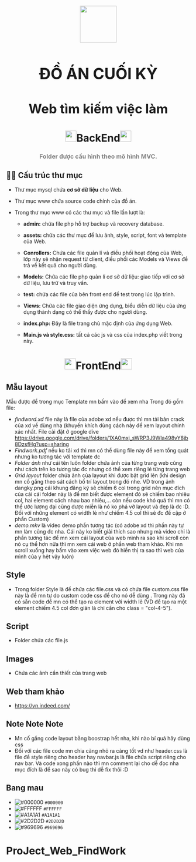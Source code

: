 <br>
<div align="center"><img src="https://i.imgur.com/rycgsaj.png" width="100px"></div>
<h1 align="center" style="font-size:300%">ĐỒ ÁN CUỐI KỲ</h1>
<h1 align="center" style="font-size:250%;">Web tìm kiếm việc làm</h1>
<h1 align="center"><img src="https://raw.githubusercontent.com/MartinHeinz/MartinHeinz/master/wave.gif" width="30px">BackEnd<img src="https://raw.githubusercontent.com/MartinHeinz/MartinHeinz/master/wave.gif" width="30px"></h1>
<h3 align="center" style="color:gray">Folder được cấu hình theo mô hình MVC.</h3>


## 🙋‍♂️ Cấu trúc thư mục
-  Thư mục mysql chứa **cơ sở dữ liệu** cho Web.

-  Thư mục www chứa source code chính của đồ án.

-  Trong thư mục www có các thư mục và file lần lượt là:
    * **admin:** chứa file php hỗ trợ backup và recovery database.

    * **assets:** chứa các thư mục để lưu ảnh, style, script, font và template của Web.

    * **Conrollers:** Chứa các file quản lí và điều phối hoạt động của Web, lớp này sẽ nhận request từ client, điều phối các Models và Views để trả về kết quả cho người dùng.

    * **Models:** Chứa các file php quản lí cơ sở dữ liệu: giao tiếp với cơ sở dữ liệu, lưu trữ và truy vấn.

    * **test:** chứa các file của bên front end để test trong lúc lập trình.

    * **Views:** Chứa các file giao diện ứng dụng, biểu diễn dữ liệu của ứng dụng thành dạng có thể thấy được cho người dùng.

    * **index.php:** Đây là file trang chủ mặc định của ứng dụng Web.

    * **Main.js và style.css:** tất cả các js và css của index.php viết trong này.

<h1 align="center"><img src="https://raw.githubusercontent.com/MartinHeinz/MartinHeinz/master/wave.gif" width="30px">FrontEnd<img src="https://raw.githubusercontent.com/MartinHeinz/MartinHeinz/master/wave.gif" width="30px"></h1>

## Mẫu layout
Mẫu được để trong mục Template mn bấm vào để xem nha
Trong đó gồm file:
- *findword.xd* file này là file của adobe xd nếu được thì mn tải bản crack của xd về dùng nha (khuyến khích dùng cách này để xem layout chính xác nhất. File cài đặt ở google dỉve https://drive.google.com/drive/folders/1XA0mxj_sWRP3J9WIa498vY8jb8DzsfHg?usp=sharing
- *Findwork.pdf* nếu ko tải xd thì mn có thể dùng file này để xem tổng quát nhưng ko tương tác với template đc
- *Folder ảnh* như cái tên luôn folder chứa ảnh của từng trang web cũng như cách trên ko tương tác đc nhưng có thể xem riêng lẻ từng trang web
- *Grid layout* folder chứa ảnh của layout khi được bật grid lên (khi design mn cố gắng theo sát cách bố trí layout trong đó nhe. VD trong ảnh dangky.png cái khung đăng ký sẽ chiếm 6 col trong grid nên mục đích của cái cái folder này là để mn biết được element đó sẽ chiếm bao nhiêu col, hai element cách nhau bao nhiêu,... còn nếu code khó quá thì mn có thể ước lượng đại cũng được miễn là nó ko phá vỡ layout và đẹp là đc :D. Đối với những element có width lẻ như chiếm 4.5 col thì sẽ đc đề cập ở phần Custom)
- *demo.mkv* là video demo phần tương tác (có adobe xd thì phần này tự mn làm cũng đc nha. Cái này ko biết giải thích sao nhưng mà video chỉ là phần tương tác để mn xem cái layout của web mình ra sao khi scroll còn nó cụ thể hơn nữa thì mn xem cái web ở phần web tham khảo. Khi mn scroll xuống hay bấm vào xem việc web đó hiển thị ra sao thì web của mình của y hệt vậy luôn)
## Style
- Trong folder Style là để chứa các file.css và có chứa file custom.css file này là để mn tự do custom code css để cho nó dễ dùng . Trong này đã có sẵn code để mn có thể tạo ra element với width lẻ (VD để tạo ra một element chiếm 4.5 col đơn giản là chỉ cần cho class = "col-4-5").
## Script
- Folder chứa các file.js
## Images
- Chứa các ảnh cần thiết của trang web
## Web tham khảo
- https://vn.indeed.com/
## Note Note Note
- Mn cố gắng code layout bằng boostrap hết nha, khi nào bí quá hãy dùng css
- Đối với các file code mn chia càng nhỏ ra càng tốt vd như header.css là file để style riêng cho header hay navbar.js là file chứa script riêng cho nav bar. Và code xong phần nào thì mn comment lại cho dễ đọc nha mục đích là để sao này có bug thì dễ fix thôi :D
## Bang mau
- ![#000000](https://placehold.co/15x15/000000/000000.png) `#000000`
- ![#FFFFFF](https://placehold.co/15x15/FFFFFF/FFFFFF.png) `#FFFFFF`
- ![#A1A1A1](https://placehold.co/15x15/A1A1A1/A1A1A1.png) `#A1A1A1`
- ![#2D2D2D](https://placehold.co/15x15/2D2D2D/2D2D2D.png) `#2D2D2D`
- ![#969696](https://placehold.co/15x15/969696/969696.png) `#969696`
# ProJect_Web_FindWork
